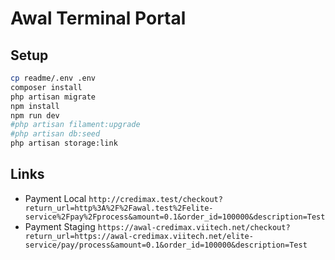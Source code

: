 # Awal Terminal Portal

## Setup
```bash
cp readme/.env .env
composer install
php artisan migrate
npm install
npm run dev
#php artisan filament:upgrade
#php artisan db:seed
php artisan storage:link
```

## Links
- Payment Local `http://credimax.test/checkout?return_url=http%3A%2F%2Fawal.test%2Felite-service%2Fpay%2Fprocess&amount=0.1&order_id=100000&description=Test`
- Payment Staging `https://awal-credimax.viitech.net/checkout?return_url=https://awal-credimax.viitech.net/elite-service/pay/process&amount=0.1&order_id=100000&description=Test`
